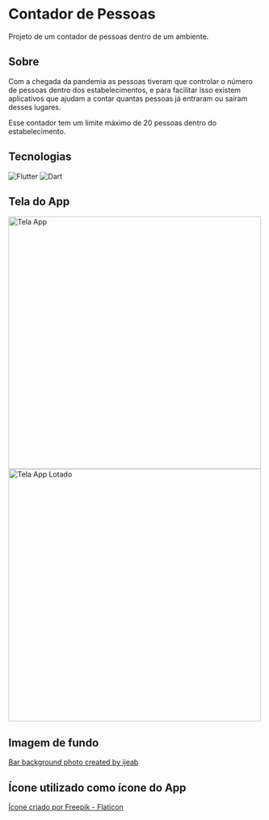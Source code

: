 # Contador de Pessoas

Projeto de um contador de pessoas dentro de um ambiente.

## Sobre

Com a chegada da pandemia as pessoas tiveram que controlar o número de pessoas dentro dos estabelecimentos, e para facilitar isso existem aplicativos que ajudam a contar quantas pessoas já entraram ou saíram desses lugares.

Esse contador tem um limite máximo de 20 pessoas dentro do estabelecimento.

## Tecnologias

<div>
    <img alt="Flutter" title="Flutter" src="https://img.shields.io/badge/Flutter-02569B?style=for-the-badge&logo=flutter&logoColor=white">
    <img alt="Dart" title="Dart" src="https://img.shields.io/badge/Dart-0175C2?style=for-the-badge&logo=dart&logoColor=white">
</div>

## Tela do App

<div>
    <img alt="Tela App" title="Tela App" height="500em" src="https://user-images.githubusercontent.com/53589614/181345497-a3682080-075c-4e5f-9b2c-6665ee612ae1.jpeg">
    <img alt="Tela App Lotado" title="Tela App Lotado" height="500em" src="https://user-images.githubusercontent.com/53589614/181346101-ea3e7785-513b-4e20-ac79-f681d06bfbf2.jpeg">
</div>

## Imagem de fundo
<a href='https://www.freepik.com/free-photo/blur-coffee-cafe-shop-restaurant-with-bokeh-background_1235557.htm'>Bar background photo created by ijeab</a>

## Ícone utilizado como ícone do App
<a href="https://www.flaticon.com/br/icone-gratis/adicionar-grupo_1647547" title="adicionar ícones">Ícone criado por Freepik - Flaticon</a>
